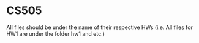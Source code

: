 # CS505

All files should be under the name of their respective HWs (i.e. All files for HW1 are under the folder hw1 and etc.)
